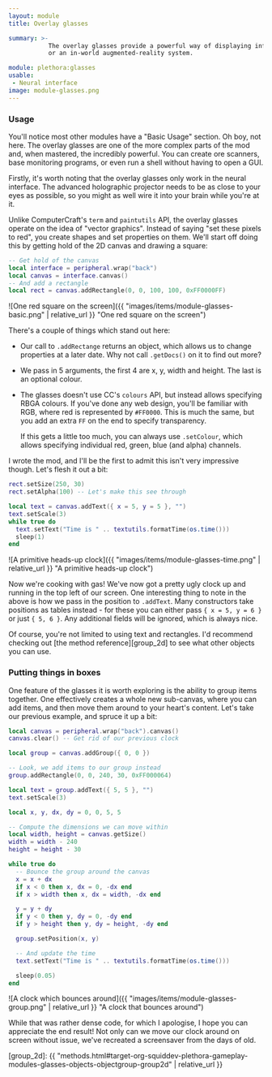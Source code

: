 ```yaml
---
layout: module
title: Overlay glasses

summary: >-
           The overlay glasses provide a powerful way of displaying information to the user, be it as a heads-up display
           or an in-world augmented-reality system.

module: plethora:glasses
usable:
 - Neural interface
image: module-glasses.png
---
```


### Usage
You'll notice most other modules have a "Basic Usage" section. Oh boy, not here. The overlay glasses are one of the more
complex parts of the mod and, when mastered, the incredibly powerful. You can create ore scanners, base monitoring
programs, or even run a shell without having to open a GUI.

Firstly, it's worth noting that the overlay glasses only work in the neural interface. The advanced holographic
projector needs to be as close to your eyes as possible, so you might as well wire it into your brain while you're at
it.

Unlike ComputerCraft's `term` and `paintutils` API, the overlay glasses operate on the idea of "vector
graphics". Instead of saying "set these pixels to red", you create shapes and set properties on them. We'll start off
doing this by getting hold of the 2D canvas and drawing a square:

```lua
-- Get hold of the canvas
local interface = peripheral.wrap("back")
local canvas = interface.canvas()
-- And add a rectangle
local rect = canvas.addRectangle(0, 0, 100, 100, 0xFF0000FF)
```

![One red square on the screen]({{ "images/items/module-glasses-basic.png" | relative_url }} "One red square on the screen")

There's a couple of things which stand out here:

 - Our call to `.addRectange` returns an object, which allows us to change properties at a later date. Why not call
   `.getDocs()` on it to find out more?
 - We pass in 5 arguments, the first 4 are x, y, width and height. The last is an optional colour.
 - The glasses doesn't use CC's `colours` API, but instead allows specifying RBGA colours. If you've done any web
   design, you'll be familiar with RGB, where red is represented by `#FF0000`. This is much the same, but you add an
   extra `FF` on the end to specify transparency.

   If this gets a little too much, you can always use `.setColour`, which allows specifying individual red, green, blue
   (and alpha) channels.

I wrote the mod, and I'll be the first to admit this isn't very impressive though. Let's flesh it out a bit:

```lua
rect.setSize(250, 30)
rect.setAlpha(100) -- Let's make this see through

local text = canvas.addText({ x = 5, y = 5 }, "")
text.setScale(3)
while true do
  text.setText("Time is " .. textutils.formatTime(os.time()))
  sleep(1)
end
```

![A primitive heads-up clock]({{ "images/items/module-glasses-time.png" | relative_url }} "A primitive heads-up clock")

Now we're cooking with gas! We've now got a pretty ugly clock up and running in the top left of our screen. One
interesting thing to note in the above is how we pass in the position to `.addText`. Many constructors take positions as
tables instead - for these you can either pass `{ x = 5, y = 6 }` or just `{ 5, 6 }`. Any additional fields will be
ignored, which is always nice.

Of course, you're not limited to using text and rectangles. I'd recommend checking out [the method reference][group_2d]
to see what other objects you can use.

### Putting things in boxes
One feature of the glasses it is worth exploring is the ability to group items together. One effectively creates a whole
new sub-canvas, where you can add items, and then move them around to your heart's content. Let's take our previous
example, and spruce it up a bit:

```lua
local canvas = peripheral.wrap("back").canvas()
canvas.clear() -- Get rid of our previous clock

local group = canvas.addGroup({ 0, 0 })

-- Look, we add items to our group instead
group.addRectangle(0, 0, 240, 30, 0xFF000064)

local text = group.addText({ 5, 5 }, "")
text.setScale(3)

local x, y, dx, dy = 0, 0, 5, 5

-- Compute the dimensions we can move within
local width, height = canvas.getSize()
width = width - 240
height = height - 30

while true do
  -- Bounce the group around the canvas
  x = x + dx
  if x < 0 then x, dx = 0, -dx end
  if x > width then x, dx = width, -dx end

  y = y + dy
  if y < 0 then y, dy = 0, -dy end
  if y > height then y, dy = height, -dy end

  group.setPosition(x, y)

  -- And update the time
  text.setText("Time is " .. textutils.formatTime(os.time()))

  sleep(0.05)
end
```

![A clock which bounces around]({{ "images/items/module-glasses-group.png" | relative_url }} "A clock that bounces around")

While that was rather dense code, for which I apologise, I hope you can appreciate the end result! Not only can we move
our clock around on screen without issue, we've recreated a screensaver from the days of old.


[group_2d]: {{ "methods.html#target-org-squiddev-plethora-gameplay-modules-glasses-objects-objectgroup-group2d" | relative_url }}
